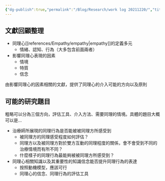 ```yaml
---
{"dg-publish":true,"permalink":"/Blog/Research/work log 20211220/","title":"工作日誌 20211220","tags":["blog","work","empathy"],"created":"2021-12-20","updated":"2023-02-16T22:37"}
---
```



## 文獻回顧整理

- 同理心[[references/Empathy/empathy\|empathy]]的定義多元
    - 情緒、認知、行為（大多包含前面兩者）
- 影響同理心表現的因素
    - 情境
    - 特質
    - 信念

由影響同理心的因素相關的文獻，提供了同理心的介入可能的方向以及原則


## 可能的研究題目
粗略可以分為三個方向，評估工具、介入方法、需要同理的情境。具體的題目大概可以是…

- 治療師所展現的同理行為是否能被被同理方所感受到
    - 被同理方的同理感受程度如何評估？
    - 同理方以及被同理方對於雙方互動的同理程度的關係，會不會受到不同的治療情境而有所不同？
    - 什麼樣子的同理行為最能夠被被同理方所感受到？
- 同理心相關知識以及其重要性的知識信念能否提升同理行為的表達
    - 按照動機模型，應該可行
    - 同理心的信念、同理行為的評估工具
